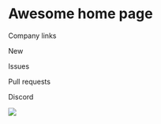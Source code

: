 # Awesome home page

Company links

New

Issues

Pull requests

Discord

![](https://github.com/kozmoai/glint-plugins/blob/main/plugins/home/backstage-plugin-home-markdown/docs/home-page-markdown.png)
